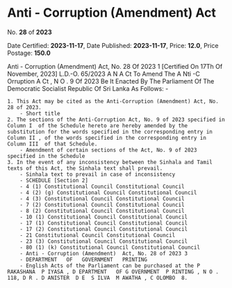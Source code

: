 # Anti - Corruption (Amendment)  Act

No. **28** of **2023**

Date Certified: **2023-11-17**, Date Published: **2023-11-17**, Price: **12.0**, Price Postage: **150.0**

Anti - Corruption (Amendment)  Act, No. 28 Of 2023 1
[Certified On 17Th Of November, 2023]
L.D.-O. 65/2023
A N  A Ct   To   Amend   The  A Nti -C Orruption A Ct , N O . 9  Of  2023
Be It Enacted By The Parliament Of The Democratic Socialist Republic Of Sri Lanka As Follows: -

    1. This Act may be cited as the Anti-Corruption (Amendment) Act, No.   28 of 2023.
        - Short title
    2. The sections of the Anti-Corruption Act, No. 9 of 2023 specified in  Column I  of the Schedule hereto are hereby amended by the substitution for the words specified in the corresponding entry in  Column II , of the words specified in the corresponding entry in  Column III  of that Schedule.
        - Amendment of certain sections of the Act, No. 9 of 2023 specified in the Schedule
    3. In the event of any inconsistency between the Sinhala and Tamil texts of this Act, the Sinhala text shall prevail.
        - Sinhala text to prevail in case of inconsistency
        - SCHEDULE [Section 2]
        - 4 (1) Constitutional Council Constitutional Council
        - 4 (2) (g) Constitutional Council Constitutional Council
        - 4 (3) Constitutional Council Constitutional Council
        - 7 (2) Constitutional Council Constitutional Council
        - 8 (2) Constitutional Council Constitutional Council
        - 10 (1) Constitutional Council Constitutional Council
        - 17 (1) Constitutional Council Constitutional Council
        - 17 (2) Constitutional Council Constitutional Council
        - 21 Constitutional Council Constitutional Council
        - 23 (3) Constitutional Council Constitutional Council
        - 80 (1) (k) Constitutional Council Constitutional Council
        - Anti - Corruption (Amendment)  Act, No. 28 of 2023 3
        - DEPARTMENT   OF   GOVERNMENT   PRINTING
        - English Acts of the Parliament can be purchased at the P RAKASHANA  P IYASA , D EPARTMENT   OF G OVERNMENT  P RINTING , N O . 118, D R . D ANISTER  D E  S ILVA  M AWATHA , C OLOMBO  8.
